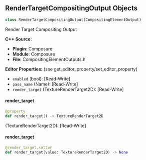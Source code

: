 ## RenderTargetCompositingOutput Objects

```python
class RenderTargetCompositingOutput(CompositingElementOutput)
```

Render Target Compositing Output

**C++ Source:**

- **Plugin**: Composure
- **Module**: Composure
- **File**: CompositingElementOutputs.h

**Editor Properties:** (see get_editor_property/set_editor_property)

- ``enabled`` (bool):  [Read-Write]
- ``pass_name`` (Name):  [Read-Write]
- ``render_target`` (TextureRenderTarget2D):  [Read-Write]

<a id="unreal.RenderTargetCompositingOutput.render_target"></a>

#### render_target

```python
@property
def render_target() -> TextureRenderTarget2D
```

(TextureRenderTarget2D):  [Read-Write]

<a id="unreal.RenderTargetCompositingOutput.render_target"></a>

#### render_target

```python
@render_target.setter
def render_target(value: TextureRenderTarget2D) -> None
```

<a id="unreal.EXRFileCompositingOutput"></a>